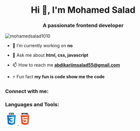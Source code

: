 <h1 align="center">Hi 👋, I'm Mohamed Salad</h1>
<h3 align="center">A passionate frontend developer</h3>

<p align="left"> <img src="https://komarev.com/ghpvc/?username=mohamedsalad1010&label=Profile%20views&color=0e75b6&style=flat" alt="mohamedsalad1010" /> </p>

- 🔭 I’m currently working on **no**

- 💬 Ask me about **html, css, javascript**

- 📫 How to reach me **abdikariimsalad55@gmail.com**

- ⚡ Fun fact **my fun is code show me the code**

<h3 align="left">Connect with me:</h3>
<p align="left">
</p>

<h3 align="left">Languages and Tools:</h3>
<p align="left"> <a href="https://www.w3schools.com/css/" target="_blank" rel="noreferrer"> <img src="https://raw.githubusercontent.com/devicons/devicon/master/icons/css3/css3-original-wordmark.svg" alt="css3" width="40" height="40"/> </a> <a href="https://www.w3.org/html/" target="_blank" rel="noreferrer"> <img src="https://raw.githubusercontent.com/devicons/devicon/master/icons/html5/html5-original-wordmark.svg" alt="html5" width="40" height="40"/> </a> <a href="https://developer.mozilla.org/en-US/docs/Web/JavaScript" target="_blank" rel="noreferrer">  </a> </p>

